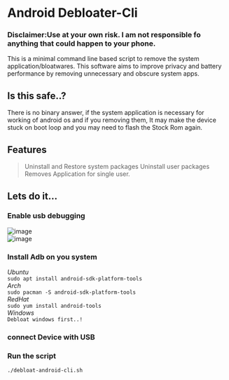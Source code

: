 # Android Debloater-Cli
### Disclaimer:Use at your own risk. I am not responsible fo anything that could happen to your phone.
This is a minimal command line based script to remove the system application/bloatwares.
This software aims to improve privacy and battery performance by removing unnecessary and obscure system apps.

## Is this safe..?

There is no binary answer, if the system application is necessary for working of android os and if you removing them,
It may make the device stuck on boot loop and you may need to flash the Stock Rom again.
 

## Features

> Uninstall and Restore system packages
> Uninstall user packages
> Removes Application for single user.


## Lets do it...

### Enable usb debugging
![image](https://user-images.githubusercontent.com/103060398/225995363-71625bee-c0ed-4cb1-be71-7d566747129e.png)<br>
![image](https://user-images.githubusercontent.com/103060398/225995783-76e50f7f-cde9-43f0-a80d-e4a7234231ae.png)<br>

### Install Adb on you system<br>
*Ubuntu*<br>
 `sudo apt install android-sdk-platform-tools` <br>
 *Arch*<br>
 `sudo pacman -S android-sdk-platform-tools` <br>
 *RedHat*<br>
 `sudo yum install android-tools`<br>
 *Windows*<br>
 `Debloat windows first..!`<br>
### connect Device with USB<br>
### Run the script<br>
 `./debloat-android-cli.sh`<br>

